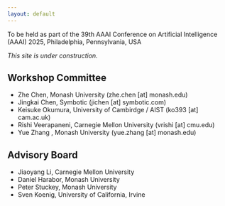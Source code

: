 ```yaml
---
layout: default
---
```


To be held as part of the 39th AAAI Conference on Artificial Intelligence (AAAI) 2025, Philadelphia, Pennsylvania, USA

_This site is under construction._


## Workshop Committee

- Zhe Chen, Monash University (zhe.chen [at] monash.edu)
- Jingkai Chen, Symbotic (jichen [at] symbotic.com)
- Keisuke Okumura, University of Cambirdge / AIST (ko393 [at] cam.ac.uk)
- Rishi Veerapaneni, Carnegie Mellon University (vrishi [at] cmu.edu)
- Yue Zhang , Monash University (yue.zhang [at] monash.edu)


## Advisory Board

- Jiaoyang Li, Carnegie Mellon University
- Daniel Harabor, Monash University
- Peter Stuckey, Monash University
- Sven Koenig, University of California, Irvine
